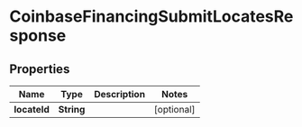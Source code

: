 
# CoinbaseFinancingSubmitLocatesResponse

## Properties
Name | Type | Description | Notes
------------ | ------------- | ------------- | -------------
**locateId** | **String** |  |  [optional]



